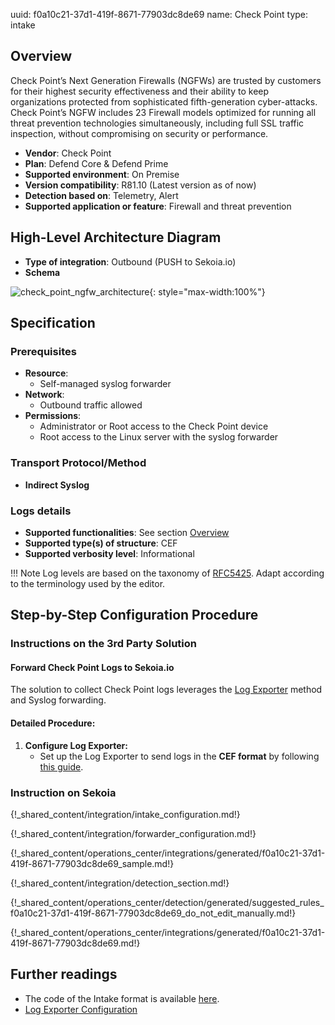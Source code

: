 uuid: f0a10c21-37d1-419f-8671-77903dc8de69
name: Check Point
type: intake

## Overview

Check Point’s Next Generation Firewalls (NGFWs) are trusted by customers for their highest security effectiveness and their ability to keep organizations protected from sophisticated fifth-generation cyber-attacks. Check Point’s NGFW includes 23 Firewall models optimized for running all threat prevention technologies simultaneously, including full SSL traffic inspection, without compromising on security or performance.

- **Vendor**: Check Point
- **Plan**: Defend Core & Defend Prime
- **Supported environment**: On Premise
- **Version compatibility**: R81.10 (Latest version as of now)
- **Detection based on**: Telemetry, Alert
- **Supported application or feature**: Firewall and threat prevention

## High-Level Architecture Diagram

- **Type of integration**: Outbound (PUSH to Sekoia.io)
- **Schema**

![check_point_ngfw_architecture](/assets/check_point_ngfw_architecture.png){: style="max-width:100%"}

## Specification

### Prerequisites

- **Resource**:
    - Self-managed syslog forwarder
- **Network**:
    - Outbound traffic allowed
- **Permissions**:
    - Administrator or Root access to the Check Point device
    - Root access to the Linux server with the syslog forwarder

### Transport Protocol/Method

- **Indirect Syslog**

### Logs details

- **Supported functionalities**: See section [Overview](#overview)
- **Supported type(s) of structure**: CEF
- **Supported verbosity level**: Informational

!!! Note
    Log levels are based on the taxonomy of [RFC5425](https://datatracker.ietf.org/doc/html/rfc5424). Adapt according to the terminology used by the editor.

## Step-by-Step Configuration Procedure

### Instructions on the 3rd Party Solution

#### Forward Check Point Logs to Sekoia.io

The solution to collect Check Point logs leverages the [Log Exporter](https://supportcenter.checkpoint.com/supportcenter/portal?eventSubmit_doGoviewsolutiondetails=&solutionid=sk122323) method and Syslog forwarding.

#### Detailed Procedure:

1. **Configure Log Exporter:**
   - Set up the Log Exporter to send logs in the **CEF format** by following [this guide](https://supportcenter.checkpoint.com/supportcenter/portal?eventSubmit_doGoviewsolutiondetails=&solutionid=sk122323).

### Instruction on Sekoia

{!_shared_content/integration/intake_configuration.md!}

{!_shared_content/integration/forwarder_configuration.md!}

{!_shared_content/operations_center/integrations/generated/f0a10c21-37d1-419f-8671-77903dc8de69_sample.md!}

{!_shared_content/integration/detection_section.md!}

{!_shared_content/operations_center/detection/generated/suggested_rules_f0a10c21-37d1-419f-8671-77903dc8de69_do_not_edit_manually.md!}

{!_shared_content/operations_center/integrations/generated/f0a10c21-37d1-419f-8671-77903dc8de69.md!}


## Further readings

- The code of the Intake format is available [here](https://github.com/SEKOIA-IO/intake-formats/tree/main/Check_Point).
- [Log Exporter Configuration](https://supportcenter.checkpoint.com/supportcenter/portal?eventSubmit_doGoviewsolutiondetails=&solutionid=sk122323)